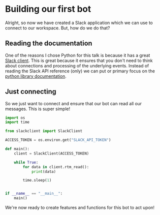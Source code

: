 # Building our first bot

Alright, so now we have created a Slack application which we can use to connect
to our workspace. But, how do we do that?

## Reading the documentation

One of the reasons I chose Python for this talk is because it has a great [Slack
client](https://github.com/slackapi/python-slackclient). This is great
because it ensures that you don't need to think about connections and processing
of the underlying events. Instead of reading the Slack API reference (only) we
can put or primary focus on the [python library
documentation](https://slack.dev/python-slackclient/).

## Just connecting

So we just want to connect and ensure that our bot can read all our messages.
This is super simple!

```python
import os
import time

from slackclient import SlackClient

ACCESS_TOKEN = os.environ.get("SLACK_API_TOKEN")

def main():
    client = SlackClient(ACCESS_TOKEN)

    while True:
        for data in client.rtm_read():
            print(data)

        time.sleep(1)


if __name__ == "__main__":
    main()
```

We're now ready to create features and functions for this bot to act upon!
